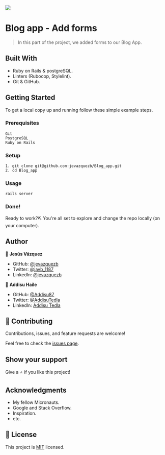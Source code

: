 ![](https://img.shields.io/badge/Microverse-blueviolet)

# Blog app - Add forms

> In this part of the project, we added forms to our Blog App.

## Built With

- Ruby on Rails & postgreSQL.
- Linters (Rubocop, Stylelint).
- Git & GitHub.

## Getting Started

To get a local copy up and running follow these simple example steps.

### Prerequisites

    Git
    PostgreSQL
    Ruby on Rails

### Setup

    1. git clone git@github.com:jevazquezb/Blog_app.git
    2. cd Blog_app

### Usage

    rails server

### Done!

Ready to work?⛏️ You're all set to explore and change the repo locally (on your computer).

## Author

👤 **Jesús Vázquez**

- GitHub: [@jevazquezb](https://github.com/jevazquezb)
- Twitter: [@javb_1187](https://twitter.com/javb_1187)
- LinkedIn: [@jevazquezb](https://www.linkedin.com/in/jevazquezb)

👤 **Addisu Haile**

- GitHub: [@Addisu87](https://github.com/Addisu87)
- Twitter: [@AddisuTedla](https://twitter.com/AddisuTedla)
- LinkedIn: [Addisu Tedla](www.linkedin.com/in/addisu-tedla/)

## 🤝 Contributing

Contributions, issues, and feature requests are welcome!

Feel free to check the [issues page](../../issues/).

## Show your support

Give a ⭐️ if you like this project!

## Acknowledgments

- My fellow Micronauts.
- Google and Stack Overflow.
- Inspiration.
- etc.

## 📝 License

This project is [MIT](./MIT) licensed.
